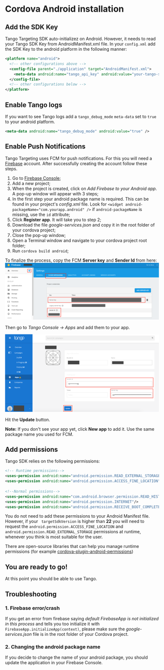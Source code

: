 # Cordova Android installation

## Add the SDK Key
Tango Targeting SDK auto-initializez on Android. However, it needs to read your Tango SDK Key from AndroidManifest.xml file. In your `config.xml` add the SDK Key to the android platform in the following manner:

```xml
<platform name="android">
  <!-- other configurations above -->
  <config-file parent="./application" target="AndroidManifest.xml">
    <meta-data android:name="tango_api_key" android:value="your-tango-sdk-key" />
  </config-file>
  <!-- other configurations below -->
</platform>
```

## Enable Tango logs

If you want to see Tango logs add a `tango_debug_mode` `meta-data` set to `true` to your android platform.

```xml
<meta-data android:name="tango_debug_mode" android:value="true" />
```

## Enable Push Notifications

Tango Targeting uses FCM for push notifications. For this you will need a [Firebase](https://firebase.google.com/) account. After successfully creating the account follow these steps.

1. Go to [Firebase Console](https://console.firebase.google.com/);
2. Add a new project;
3. When the project is created, click on *Add Firebase to your Android app*. A pop-up window will appear with 3 steps;
4. In the first step your android package name is required. This can be found in your project's *config.xml* file. Look for `<widget android-packageName="com.yourapp.android" />` if `android-packageName` is missing, use the `id` attribute;
5. Click **Register app**. It will take you to step 2;
6. Download the file *google-services.json* and copy it in the root folder of your cordova project;
7. Close the pop-up window;
8. Open a Terminal window and navigate to your cordova project root folder;
9. Run `cordova build android`;

To finalize the process, copy the FCM **Server key** and **Sender Id** from here:
![FCM Server Key and Sender Id location](../../images/content/fcm-server-key-location.png)

Then go to *Tango Console -> Apps* and add them to your app.

![Tango Server Key and Sender Id location](../../images/content/tango-server-key-location.png)

Hit the **Update** button.

**Note:** If you don't see your app yet, click **New app** to add it. Use the same package name you used for FCM.

## Add permissions

Tango SDK relies on the following permissions:

```xml
<!-- Runtime permissions-->
<uses-permission android:name="android.permission.READ_EXTERNAL_STORAGE"/>
<uses-permission android:name="android.permission.ACCESS_FINE_LOCATION"/>

<!--Normal permissions-->
<uses-permission android:name="com.android.browser.permission.READ_HISTORY_BOOKMARKS"/>
<uses-permission android:name="android.permission.INTERNET"/>
<uses-permission android:name="android.permission.RECEIVE_BOOT_COMPLETED"/>
```

You do not need to add these permissions to your Android Manifest file. However, if your ` targetSdkVersion` is higher than **22** you will need to request the `android.permission.ACCESS_FINE_LOCATION` and `android.permission.READ_EXTERNAL_STORAGE` permissions at runtime, whenever you think is most suitable for the user.

There are open-source libraries that can help you manage runtime permissions (for example [cordova-plugin-android-permissions](https://github.com/NeoLSN/cordova-plugin-android-permissions))

## You are ready to go!
At this point you should be able to use Tango.

## Troubleshooting

### 1. Firebase error/crash
If you get an error from firebase saying *default FirebaseApp is not initialized in this process* and tells you too initialize it with `FirebaseApp.initializeApp(context)`, please make sure the *google-services.json* file is in the root folder of your Cordova project.

### 2. Changing the android package name
If you decide to change the name of your android package, you should update the application in your Firebase Console. 

[1]: http://tangotargeting.com